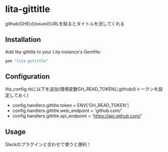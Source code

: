 # lita-gittitle

github(GHE)のissueのURLを貼るとタイトルを流してくれる

## Installation

Add lita-gittitle to your Lita instance's Gemfile:

``` ruby
gem "lita-gittitle"
```

## Configuration

lita_config.rbに以下を追加(環境変数GH_READ_TOKENにgithubのトークンを設定しておく)

- config.handlers.gittitle.token = ENV['GH_READ_TOKEN']
- config.handlers.gittitle.web_endpoint = 'github.com/'
- config.handlers.gittitle.api_endpoint = 'https://api.github.com/'


## Usage

Slackのプラグインと合わせて使うと便利！
